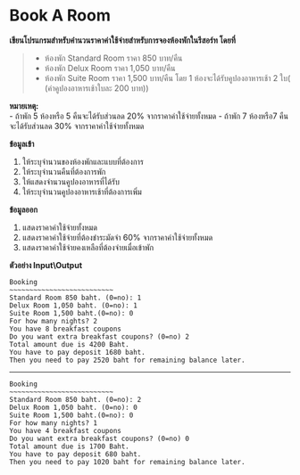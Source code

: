 
#  Book A Room

**เขียนโปรแกรมสําหรับคํานวนราคาค่าใช้จ่ายสําหรับการจองห้องพักในรีสอร์ท โดยที่**
 > * ห้องพัก Standard Room ราคา 850  บาท/คืน
 > * ห้องพัก Delux Room    ราคา 1,050 บาท/คืน
 > * ห้องพัก Suite Room   ราคา 1,500 บาท/คืน
 >โดย 1 ห้องจะได้รับคูปองอาหารเช้า 2 ใบ( (ค่าคูปองอาหารเช้าใบละ 200 บาท))

 **หมายเหตุ:**  
        - ถ้าพัก 5 ห้องหรือ 5 คืนจะได้รับส่วนลด 20% จากราคาค่าใช้จ่ายทั้งหมด
        - ถ้าพัก 7 ห้องหรือ7 คืน จะได้รับส่วนลด 30% จากราคาค่าใช้จ่ายทั้งหมด

**ข้อมูลเข้า**
1. ให้ระบุจํานวนของห้องพักและแบบที่ต้องการ
2. ให้ระบุจํานวนคืนที่ต้องการพัก
3. ให้แสดงจํานวนคูปองอาหารที่ได้รับ
4. ให้ระบุจํานวนคูปองอาหารเช้าที่ต้องการเพิ่ม

**ข้อมูลออก** 
1. แสดงราคาค่าใช้จ่ายทั้งหมด
2. แสดงราคาค่าใช้จ่ายที่ต้องชําระมัดจํา 60% จากราคาค่าใช้จ่ายทั้งหมด
3. แสดงราคาค่าใช้จ่ายคงเหลือที่ต้องจ่ายเมื่อเข้าพัก



**ตัวอย่าง Input\Output**

```
Booking
~~~~~~~~~~~~~~~~~~~~~~~~~~
Standard Room 850 baht. (0=no): 1
Delux Room 1,050 baht. (0=no): 1
Suite Room 1,500 baht.(0=no): 0
For how many nights? 2
You have 8 breakfast coupons
Do you want extra breakfast coupons? (0=no) 2
Total amount due is 4200 Baht.
You have to pay deposit 1680 baht.
Then you need to pay 2520 baht for remaining balance later.
```
---
```
Booking
~~~~~~~~~~~~~~~~~~~~~~~~~~
Standard Room 850 baht. (0=no): 2
Delux Room 1,050 baht. (0=no): 0
Suite Room 1,500 baht.(0=no): 0
For how many nights? 1
You have 4 breakfast coupons
Do you want extra breakfast coupons? (0=no) 0
Total amount due is 1700 Baht.
You have to pay deposit 680 baht.
Then you need to pay 1020 baht for remaining balance later.
```


